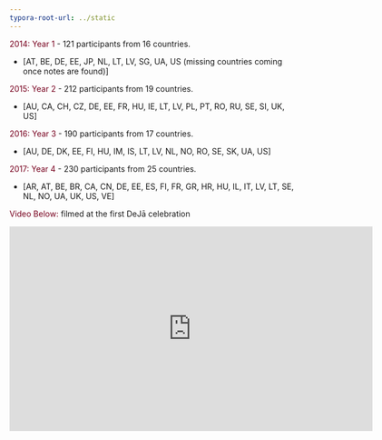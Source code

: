 ```yaml
---
typora-root-url: ../static
---
```


<span style="color:#77011e;">2014:  Year 1</span>  -  121 participants from 16 countries. 

- [AT, BE, DE, EE, JP, NL, LT, LV, SG, UA, US (missing countries coming once notes are found)]

<span style="color:#77011e;">2015:  Year 2</span>  -  212 participants from 19 countries. 

- [AU, CA, CH, CZ, DE, EE, FR, HU, IE, LT, LV, PL, PT, RO, RU, SE, SI, UK, US]

<span style="color:#77011e;">2016:  Year 3</span>  -  190 participants from 17 countries. 

- [AU, DE, DK, EE, FI, HU, IM, IS, LT, LV, NL, NO, RO, SE, SK, UA, US]

<span style="color:#77011e;">2017:  Year 4</span>  -  230 participants from 25 countries. 

- [AR, AT, BE, BR, CA, CN, DE, EE, ES, FI, FR, GR, HR, HU, IL, IT, LV, LT, SE, NL, NO, UA, UK, US, VE]



<span style="color:#77011e;">Video Below:</span>  filmed at the first DeJā celebration

<div class="iframe"><iframe src="https://player.vimeo.com/video/100194629?byline=0&color=ffffff&portrait=0&title=0" width="640" height="360" frameborder="0" webkitallowfullscreen mozallowfullscreen allowfullscreen></iframe></div>

